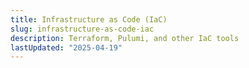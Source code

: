 ```yaml
---
title: Infrastructure as Code (IaC)
slug: infrastructure-as-code-iac
description: Terraform, Pulumi, and other IaC tools
lastUpdated: "2025-04-19"
---
```

